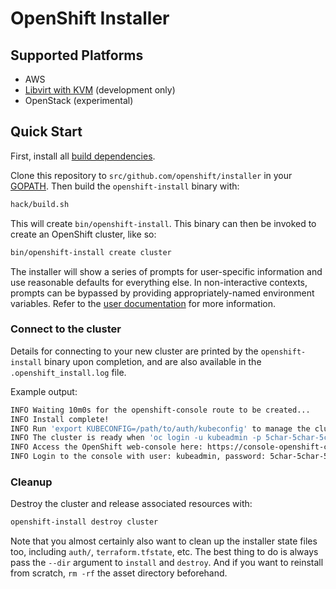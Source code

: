 # OpenShift Installer

## Supported Platforms

* AWS
* [Libvirt with KVM](docs/dev/libvirt-howto.md) (development only)
* OpenStack (experimental)

## Quick Start

First, install all [build dependencies](docs/dev/dependencies.md).

Clone this repository to `src/github.com/openshift/installer` in your [GOPATH](https://golang.org/cmd/go/#hdr-GOPATH_environment_variable). Then build the `openshift-install` binary with:

```sh
hack/build.sh
```

This will create `bin/openshift-install`. This binary can then be invoked to create an OpenShift cluster, like so:

```sh
bin/openshift-install create cluster
```

The installer will show a series of prompts for user-specific information and use reasonable defaults for everything else. In non-interactive contexts, prompts can be bypassed by providing appropriately-named environment variables. Refer to the [user documentation](docs/user) for more information.

### Connect to the cluster

Details for connecting to your new cluster are printed by the `openshift-install` binary upon completion, and are also available in the `.openshift_install.log` file.

Example output:

```sh
INFO Waiting 10m0s for the openshift-console route to be created...
INFO Install complete!
INFO Run 'export KUBECONFIG=/path/to/auth/kubeconfig' to manage the cluster with 'oc', the OpenShift CLI.
INFO The cluster is ready when 'oc login -u kubeadmin -p 5char-5char-5char-5char' succeeds (wait a few minutes).
INFO Access the OpenShift web-console here: https://console-openshift-console.apps.${OPENSHIFT_INSTALL_CLUSTER_NAME}.${OPENSHIFT_INSTALL_BASE_DOMAIN}:6443
INFO Login to the console with user: kubeadmin, password: 5char-5char-5char-5char
```

### Cleanup

Destroy the cluster and release associated resources with:

```sh
openshift-install destroy cluster
```

Note that you almost certainly also want to clean up the installer state files too, including `auth/`, `terraform.tfstate`, etc.
The best thing to do is always pass the `--dir` argument to `install` and `destroy`.
And if you want to reinstall from scratch, `rm -rf` the asset directory beforehand.
